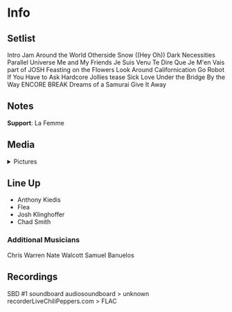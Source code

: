 # Info

## Setlist

Intro Jam
Around the World
Otherside
Snow ((Hey Oh))
Dark Necessities
Parallel Universe
Me and My Friends
Je Suis Venu Te Dire Que Je M'en Vais part of JOSH
Feasting on the Flowers
Look Around
Californication
Go Robot
If You Have to Ask
Hardcore Jollies tease
Sick Love
Under the Bridge
By the Way
ENCORE BREAK
Dreams of a Samurai
Give It Away

## Notes

**Support**: La Femme

## Media 

<details>
  <summary>Pictures</summary>
  <!--<img alt="Setlist" title="Setlist" src="_.jpg" height="200" />
  <img alt="Clipping" title="Clipping" src="_.jpg" height="200" />
  <img alt="Flyer" title="Flyer" src="_.jpg" height="200" />-->
</details>

## Line Up

* Anthony Kiedis
* Flea
* Josh Klinghoffer
* Chad Smith

### Additional Musicians

Chris Warren  Nate Walcott  Samuel Banuelos

## Recordings

SBD #1
soundboard audiosoundboard > unknown recorderLiveChiliPeppers.com > FLAC
